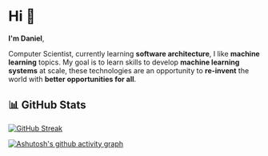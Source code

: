 # Hi 👋

**I'm Daniel**,

Computer Scientist, currently learning **software architecture**, I like **machine learning** topics. My goal is to learn skills to develop **machine learning systems** at scale, these technologies are an opportunity to **re-invent** the world with **better opportunities for all**. 

## 📊 GitHub Stats

[![GitHub Streak](https://streak-stats.demolab.com?user=DanielAcostaRoa&theme=dark&hide_border=true&border_radius=10&mode=weekly&fire=26B9DD&sideLabels=FFFFFF&currStreakNum=FFFFFF&border=FFFFFF&stroke=0AC1DD&background=202020&ring=0AC1DD&sideNums=FFFFFF&currStreakLabel=FFFFFF&dates=FFFFFF)](https://git.io/streak-stats)

[![Ashutosh's github activity graph](https://github-readme-activity-graph.cyclic.app/graph?username=DanielAcostaRoa&bg_color=1c1c1c&color=ffffff&line=069db1&point=ffffff&area=true&hide_border=true)](https://github.com/ashutosh00710/github-readme-activity-graph)

